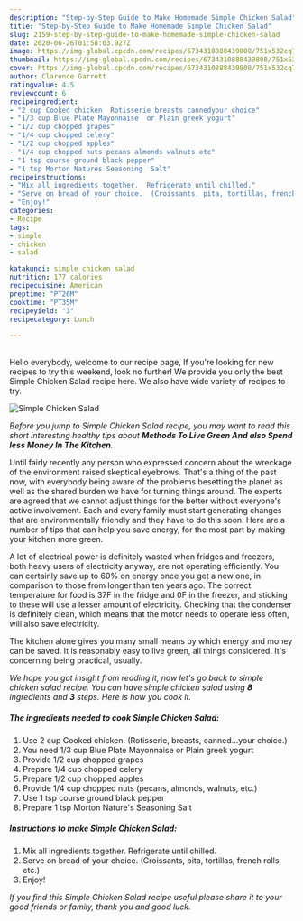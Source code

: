 ```yaml
---
description: "Step-by-Step Guide to Make Homemade Simple Chicken Salad"
title: "Step-by-Step Guide to Make Homemade Simple Chicken Salad"
slug: 2159-step-by-step-guide-to-make-homemade-simple-chicken-salad
date: 2020-06-26T01:58:03.927Z
image: https://img-global.cpcdn.com/recipes/6734310888439808/751x532cq70/simple-chicken-salad-recipe-main-photo.jpg
thumbnail: https://img-global.cpcdn.com/recipes/6734310888439808/751x532cq70/simple-chicken-salad-recipe-main-photo.jpg
cover: https://img-global.cpcdn.com/recipes/6734310888439808/751x532cq70/simple-chicken-salad-recipe-main-photo.jpg
author: Clarence Garrett
ratingvalue: 4.5
reviewcount: 6
recipeingredient:
- "2 cup Cooked chicken  Rotisserie breasts cannedyour choice"
- "1/3 cup Blue Plate Mayonnaise  or Plain greek yogurt"
- "1/2 cup chopped grapes"
- "1/4 cup chopped celery"
- "1/2 cup chopped apples"
- "1/4 cup chopped nuts pecans almonds walnuts etc"
- "1 tsp course ground black pepper"
- "1 tsp Morton Natures Seasoning  Salt"
recipeinstructions:
- "Mix all ingredients together.  Refrigerate until chilled."
- "Serve on bread of your choice.  (Croissants, pita, tortillas, french rolls, etc.)"
- "Enjoy!"
categories:
- Recipe
tags:
- simple
- chicken
- salad

katakunci: simple chicken salad 
nutrition: 177 calories
recipecuisine: American
preptime: "PT26M"
cooktime: "PT35M"
recipeyield: "3"
recipecategory: Lunch

---
```

<br>
Hello everybody, welcome to our recipe page, If you're looking for new recipes to try this weekend, look no further! We provide you only the best Simple Chicken Salad recipe here. We also have wide variety of recipes to try.
<br>


![Simple Chicken Salad](https://img-global.cpcdn.com/recipes/6734310888439808/751x532cq70/simple-chicken-salad-recipe-main-photo.jpg)

<i>Before you jump to Simple Chicken Salad recipe, you may want to read this short interesting healthy tips about 
<strong>Methods To Live Green And also Spend less Money In The Kitchen</strong>.</i>
</br>

Until fairly recently any person who expressed concern about the wreckage of the environment raised skeptical eyebrows. That's a thing of the past now, with everybody being aware of the problems besetting the planet as well as the shared burden we have for turning things around. The experts are agreed that we cannot adjust things for the better without everyone's active involvement. Each and every family must start generating changes that are environmentally friendly and they have to do this soon. Here are a number of tips that can help you save energy, for the most part by making your kitchen more green.

A lot of electrical power is definitely wasted when fridges and freezers, both heavy users of electricity anyway, are not operating efficiently. You can certainly save up to 60% on energy once you get a new one, in comparison to those from longer than ten years ago. The correct temperature for food is 37F in the fridge and 0F in the freezer, and sticking to these will use a lesser amount of electricity. Checking that the condenser is definitely clean, which means that the motor needs to operate less often, will also save electricity.

The kitchen alone gives you many small means by which energy and money can be saved. It is reasonably easy to live green, all things considered. It's concerning being practical, usually.


<i>We hope you got insight from reading it, now let's go back to simple chicken salad recipe. You can have simple chicken salad using <strong>8</strong> ingredients and <strong>3</strong> steps. Here is how you cook it.
</i>

##### The ingredients needed to cook Simple Chicken Salad:

1. Use 2 cup Cooked chicken.  (Rotisserie, breasts, canned...your choice.)
1. You need 1/3 cup Blue Plate Mayonnaise  or Plain greek yogurt
1. Provide 1/2 cup chopped grapes
1. Prepare 1/4 cup chopped celery
1. Prepare 1/2 cup chopped apples
1. Provide 1/4 cup chopped nuts (pecans, almonds, walnuts, etc.)
1. Use 1 tsp course ground black pepper
1. Prepare 1 tsp Morton Nature&#39;s Seasoning  Salt


##### Instructions to make Simple Chicken Salad:

1. Mix all ingredients together.  Refrigerate until chilled.
1. Serve on bread of your choice.  (Croissants, pita, tortillas, french rolls, etc.)
1. Enjoy!


<i>If you find this Simple Chicken Salad recipe useful please share it to your good friends or family, thank you and good luck.</i>
